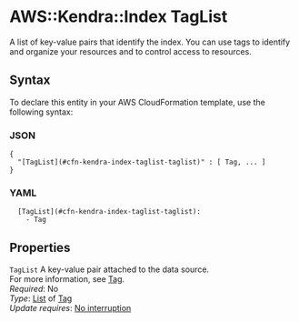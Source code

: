 # AWS::Kendra::Index TagList<a name="aws-properties-kendra-index-taglist"></a>

A list of key\-value pairs that identify the index\. You can use tags to identify and organize your resources and to control access to resources\.

## Syntax<a name="aws-properties-kendra-index-taglist-syntax"></a>

To declare this entity in your AWS CloudFormation template, use the following syntax:

### JSON<a name="aws-properties-kendra-index-taglist-syntax.json"></a>

```
{
  "[TagList](#cfn-kendra-index-taglist-taglist)" : [ Tag, ... ]
}
```

### YAML<a name="aws-properties-kendra-index-taglist-syntax.yaml"></a>

```
  [TagList](#cfn-kendra-index-taglist-taglist): 
    - Tag
```

## Properties<a name="aws-properties-kendra-index-taglist-properties"></a>

`TagList`  <a name="cfn-kendra-index-taglist-taglist"></a>
A key\-value pair attached to the data source\.  
For more information, see [Tag](https://docs.aws.amazon.com/AWSCloudFormation/latest/UserGuide/aws-properties-resource-tags.html)\.  
*Required*: No  
*Type*: [List](#aws-properties-kendra-index-taglist) of [Tag](#aws-properties-kendra-index-taglist)  
*Update requires*: [No interruption](https://docs.aws.amazon.com/AWSCloudFormation/latest/UserGuide/using-cfn-updating-stacks-update-behaviors.html#update-no-interrupt)